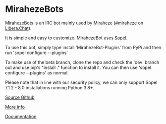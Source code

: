 # MirahezeBots

MirahezeBots is an IRC bot mainly used by [Miraheze](https://meta.miraheze.org)
([#miraheze on Libera.Chat](http://web.libera.chat)).

It is simple and easy to customize.
MirahezeBot uses [Sopel](https://sopel.chat).

To use this bot, simply type install 'MirahezeBot-Plugins' from PyPi and then run 'sopel configure --plugins'

To make use of the beta branch, clone the repo and check the 'dev' branch out and use pip's "install ." function to install it. You can then use 'sopel configure --plugins' as normal.


Please note that in line with our security policy, we can only support Sopel 7.1.2 - 8.0 installations running Python 3.8+.

[Source Github](http://github.com/sopel-irc/sopel)

[More info](https://fossbots.org)

[Documentation](https://fossbots.org/documentation.html)
